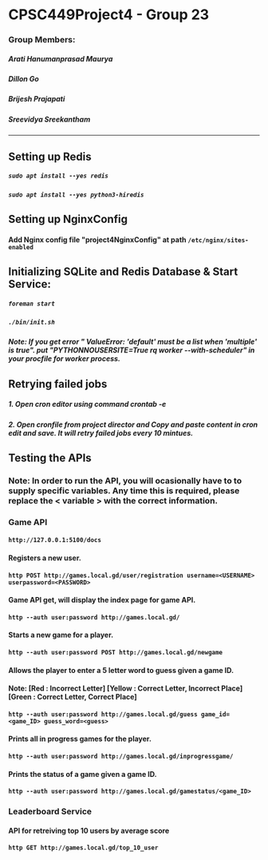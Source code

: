 # CPSC449Project4 - Group 23

### Group Members:
##### Arati Hanumanprasad Maurya
##### Dillon Go
##### Brijesh Prajapati
##### Sreevidya Sreekantham
---
## **Setting up Redis**
##### `sudo apt install --yes redis`
##### `sudo apt install --yes python3-hiredis`

## **Setting up NginxConfig**
#### Add Nginx config file "project4NginxConfig"  at path `/etc/nginx/sites-enabled`

## **Initializing SQLite and Redis Database & Start Service:**

##### `foreman start`
##### `./bin/init.sh`

##### Note: If you get error " ValueError: 'default' must be a list when 'multiple' is true". put "PYTHONNOUSERSITE=True rq worker --with-scheduler" in your procfile for worker process. 

## Retrying failed jobs
##### 1. Open cron editor using command crontab -e  
##### 2. Open cronfile from project director and Copy and paste content in cron edit and save. It will retry failed jobs every 10 mintues. 




## **Testing the APIs**
### Note: In order to run the API, you will ocasionally have to to supply specific variables. Any time this is required, please replace the < variable > with the correct information.

### **Game API**
#### `http://127.0.0.1:5100/docs`

#### Registers a new user.
#### `http POST http://games.local.gd/user/registration username=<USERNAME> userpassword=<PASSWORD>`

#### Game API get, will display the index page for game API.
#### `http --auth user:password http://games.local.gd/` 

#### Starts a new game for a player.
#### `http --auth user:password POST http://games.local.gd/newgame`

#### Allows the player to enter a 5 letter word to guess given a game ID.
#### Note: [Red : Incorrect Letter] [Yellow : Correct Letter, Incorrect Place] [Green : Correct Letter, Correct Place]
#### `http --auth user:password http://games.local.gd/guess game_id=<game_ID> guess_word=<guess>`

#### Prints all in progress games for the player.
#### `http --auth user:password http://games.local.gd/inprogressgame/`

#### Prints the status of a game given a game ID.
#### `http --auth user:password http://games.local.gd/gamestatus/<game_ID>`


### **Leaderboard Service**

#### API for retreiving top 10 users by average score
#### `http GET http://games.local.gd/top_10_user`



